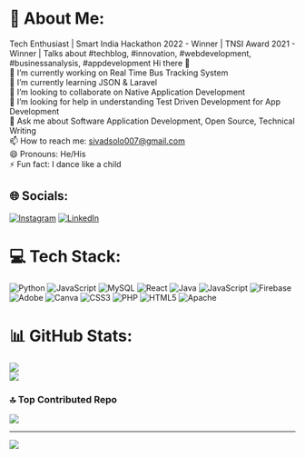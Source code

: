 # 💫 About Me:
Tech Enthusiast | Smart India Hackathon 2022 - Winner | TNSI Award 2021 - Winner | Talks about #techblog, #innovation, #webdevelopment, #businessanalysis, #appdevelopment
Hi there 👋<br>🔭 I’m currently working on Real Time Bus Tracking System<br>🌱 I’m currently learning JSON & Laravel<br>👯 I’m looking to collaborate on Native Application Development<br>🤔 I’m looking for help in understanding Test Driven Development for App Development<br>💬 Ask me about Software Application Development, Open Source, Technical Writing<br>📫 How to reach me: sivadsolo007@gmail.com<br>😄 Pronouns: He/His<br>⚡ Fun fact: I dance like a child


## 🌐 Socials:
[![Instagram](https://img.shields.io/badge/Instagram-%23E4405F.svg?logo=Instagram&logoColor=white)](https://instagram.com/https://instagram.com/_sivabharath_?igshid=MzMyNGUyNmU2YQ==) [![LinkedIn](https://img.shields.io/badge/LinkedIn-%230077B5.svg?logo=linkedin&logoColor=white)](https://linkedin.com/in/www.linkedin.com/in/siva-bharath-6b1a95200)


# 💻 Tech Stack:
![Python](https://img.shields.io/badge/python-3670A0?style=flat&logo=python&logoColor=ffdd54) ![JavaScript](https://img.shields.io/badge/javascript-%23323330.svg?style=flat&logo=javascript&logoColor=%23F7DF1E) ![MySQL](https://img.shields.io/badge/mysql-%2300000f.svg?style=flat&logo=mysql&logoColor=white) ![React](https://img.shields.io/badge/react-%2320232a.svg?style=flat&logo=react&logoColor=%2361DAFB) ![Java](https://img.shields.io/badge/java-%23ED8B00.svg?style=flat&logo=openjdk&logoColor=white) ![JavaScript](https://img.shields.io/badge/javascript-%23323330.svg?style=flat&logo=javascript&logoColor=%23F7DF1E) ![Firebase](https://img.shields.io/badge/Firebase-039BE5?style=flat&logo=Firebase&logoColor=white) ![Adobe](https://img.shields.io/badge/adobe-%23FF0000.svg?style=flat&logo=adobe&logoColor=white) ![Canva](https://img.shields.io/badge/Canva-%2300C4CC.svg?style=flat&logo=Canva&logoColor=white) ![CSS3](https://img.shields.io/badge/css3-%231572B6.svg?style=flat&logo=css3&logoColor=white) ![PHP](https://img.shields.io/badge/php-%23777BB4.svg?style=flat&logo=php&logoColor=white) ![HTML5](https://img.shields.io/badge/html5-%23E34F26.svg?style=flat&logo=html5&logoColor=white) ![Apache](https://img.shields.io/badge/apache-%23D42029.svg?style=flat&logo=apache&logoColor=white)
# 📊 GitHub Stats:
![](https://github-readme-streak-stats.herokuapp.com/?user=SivaDsolo007&theme=radical&hide_border=true)<br/>
![](https://github-readme-stats.vercel.app/api/top-langs/?username=SivaDsolo007&theme=radical&hide_border=true&include_all_commits=false&count_private=false&layout=compact)

### 🔝 Top Contributed Repo
![](https://github-contributor-stats.vercel.app/api?username=SivaDsolo007&limit=5&theme=radical&combine_all_yearly_contributions=true)

---
[![](https://visitcount.itsvg.in/api?id=SivaDsolo007&icon=2&color=4)](https://visitcount.itsvg.in)

<!-- Proudly created with GPRM ( https://gprm.itsvg.in ) -->
